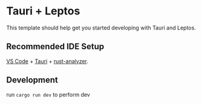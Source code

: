 # Tauri + Leptos

This template should help get you started developing with Tauri and Leptos.

## Recommended IDE Setup

[VS Code](https://code.visualstudio.com/) + [Tauri](https://marketplace.visualstudio.com/items?itemName=tauri-apps.tauri-vscode) + [rust-analyzer](https://marketplace.visualstudio.com/items?itemName=rust-lang.rust-analyzer).


## Development

run `cargo run dev` to perform dev